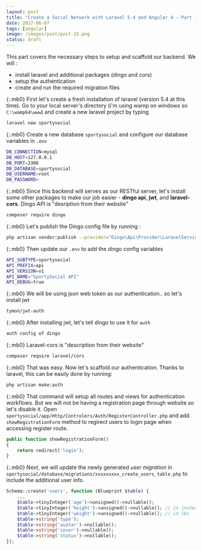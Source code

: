```yaml
---
layout: post
title: "Create a Social Network with Laravel 5.4 and Angular 4 - Part 1 : The Backend Setup"
date: 2017-06-07
tags: [angular]
image: /images/post/post-15.png
status: draft
--- 
```


This part covers the necessary steps to setup and scaffold our backend. We will :

* install laravel and additional packages (dingo and cors)
* setup the authentication
* create and run the required migration files

{:.mb0}
First let's create a fresh installation of laravel (version 5.4 at this time). Go to your local server's directory (i'm using wamp on windows so `C:\wamp64\www`) and create a new laravel project by typing

~~~sh
laravel new sportysocial
~~~

{:.mb0}
Create a new database `sportysocial` and configure our database variables in `.env`

~~~sh
DB_CONNECTION=mysql
DB_HOST=127.0.0.1
DB_PORT=3306
DB_DATABASE=sportysocial
DB_USERNAME=root
DB_PASSWORD=
~~~

{:.mb0}
Since this backend will serves as our RESTful server, let's install some other packages to make our job easier - **dingo api**, **jwt**, and **laravel-cors**. Dingo API is "desription from their website"

~~~sh
composer require dingo
~~~

{:.mb0}
Let's publish the Dingo config file by running :

~~~sh
php artisan vendor:publish --provider="Dingo\Api\Provider\LaravelServiceProvider"
~~~

{:.mb0}
Then update our `.env` to add the dingo config variables

~~~sh
API_SUBTYPE=sportysocial
API_PREFIX=api
API_VERSION=v1
API_NAME="SportySocial API"
API_DEBUG=true
~~~

{:.mb0}
We will be using json web token as our authentication.. so let's install jwt

~~~sh
tymon/jwt-auth
~~~

{:.mb0}
After installing jwt, let's tell dingo to use it for `auth`

~~~php
auth config of dingo
~~~

{:.mb0}
Laravel-cors is "description from their website"

~~~sh
composer require laravel/cors
~~~

{:.mb0}
That was easy. Now let's scaffold our authentication. Thanks to laravel, this can be easily done by running:

~~~sh
php artisan make:auth
~~~

{:.mb0}
That command will setup all routes and views for authentication workflows. But we will not be having a registration page through website so let's disable it. Open `sportysocial/app/Http/Controlers/Auth/RegisterController.php` and add `showRegistrationForm` method to regirect users to login page when accessing register route.

~~~php
public function showRegistrationForm()
{
    return redirect('login');
}
~~~

{:.mb0}
Next, we will update the newly generated *user migration* in `sportysocial/database/migrations/xxxxxxxxx_create_users_table.php` to include the additional user info.

~~~php
Schema::create('users', function (Blueprint $table) {
    ...
    $table->tinyInteger('age')->unsigned()->nullable();
    $table->tinyInteger('height')->unsigned()->nullable(); // in inches
    $table->tinyInteger('weight')->unsigned()->nullable(); // in lbs
    $table->string('type');
    $table->string('avatar')->nullable();
    $table->string('cover')->nullable();
    $table->string('status')->nullable();
});
~~~


